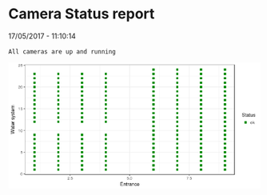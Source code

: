 Camera Status report
================
17/05/2017 - 11:10:14

    All cameras are up and running

![](camreport_files/figure-markdown_github/unnamed-chunk-2-1.png)
